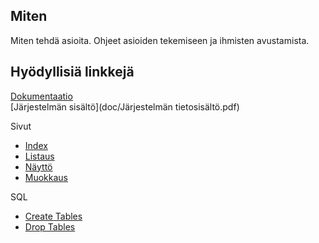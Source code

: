 ## Miten

Miten tehdä asioita. Ohjeet asioiden tekemiseen ja ihmisten avustamista.

## Hyödyllisiä linkkejä

[Dokumentaatio](doc/dokumentaatio.pdf)  
[Järjestelmän sisältö](doc/Järjestelmän tietosisältö.pdf)

Sivut
 -  [Index](http://miten.herokuapp.com)
 -  [Listaus](http://miten.herokuapp.com/list)
 -  [Näyttö](http://miten.herokuapp.com/show)
 -  [Muokkaus](http://miten.herokuapp.com/edit)

SQL
 -  [Create Tables](database/sql/create_tables.sql)
 -  [Drop Tables](database/sql/drop_tables.sql)